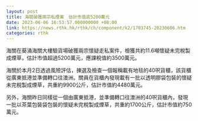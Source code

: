```yaml
---
layout: post
title: 海關破獲兩宗私煙案　估計市值逾5200萬元
date: 2023-06-06 16:53:57.000000000 +08:00
link: https://news.rthk.hk/rthk/ch/component/k2/1703745-20230606.htm
categories: rthk
---
```


海關在葵涌海關大樓驗貨場破獲兩宗懷疑走私案件，檢獲共約11.6噸懷疑未完稅製成煙草，估計市值超過5200萬元，應課稅值約3500萬元。

海關於本月2日透過風險評估，揀選及檢查一個報稱載有地毯的40呎貨櫃，該貨櫃從廣東抵港並準備轉口往澳洲。關員在貨櫃內發現載有一批以透明膠袋包裝的懷疑未完稅製成煙草，共重約9900公斤，估計市值約4480萬元。 

另外，海關昨日同樣從一個由廣東抵港，並準備轉口往澳洲的40呎貨櫃內，發現一批以茶葉包裝袋包裝的懷疑未完稅製成煙草，共重約1700公斤，估計市值約750萬元。
